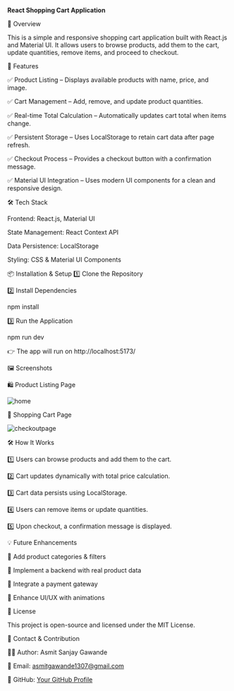 **React Shopping Cart Application**



🚀 Overview

This is a simple and responsive shopping cart application built with React.js and Material UI. It allows users to browse products, add them to the cart, update quantities, remove items, and proceed to checkout.


📌 Features

✅ Product Listing – Displays available products with name, price, and image.

✅ Cart Management – Add, remove, and update product quantities.

✅ Real-time Total Calculation – Automatically updates cart total when items change.

✅ Persistent Storage – Uses LocalStorage to retain cart data after page refresh.

✅ Checkout Process – Provides a checkout button with a confirmation message.

✅ Material UI Integration – Uses modern UI components for a clean and responsive design.


🛠️ Tech Stack

Frontend: React.js, Material UI

State Management: React Context API

Data Persistence: LocalStorage

Styling: CSS & Material UI Components


📦 Installation & Setup
1️⃣ Clone the Repository


2️⃣ Install Dependencies

npm install

3️⃣ Run the Application

npm run dev

👉 The app will run on http://localhost:5173/


🖼️ Screenshots

🛍️ Product Listing Page

![home](https://github.com/user-attachments/assets/b5b2d083-9624-4778-bb36-8972dedd8a49)



🛒 Shopping Cart Page

![checkoutpage](https://github.com/user-attachments/assets/79c59fca-2811-4a3e-8295-d2dd655daba4)



🛠️ How It Works

1️⃣ Users can browse products and add them to the cart.

2️⃣ Cart updates dynamically with total price calculation.

3️⃣ Cart data persists using LocalStorage.

4️⃣ Users can remove items or update quantities.

5️⃣ Upon checkout, a confirmation message is displayed.


💡 Future Enhancements

🔹 Add product categories & filters

🔹 Implement a backend with real product data

🔹 Integrate a payment gateway

🔹 Enhance UI/UX with animations


📝 License

This project is open-source and licensed under the MIT License.

📩 Contact & Contribution

👨‍💻 Author: Asmit Sanjay Gawande

📧 Email: asmitgawande1307@gmail.com

🔗 GitHub: [Your GitHub Profile](https://github.com/asmit137)



